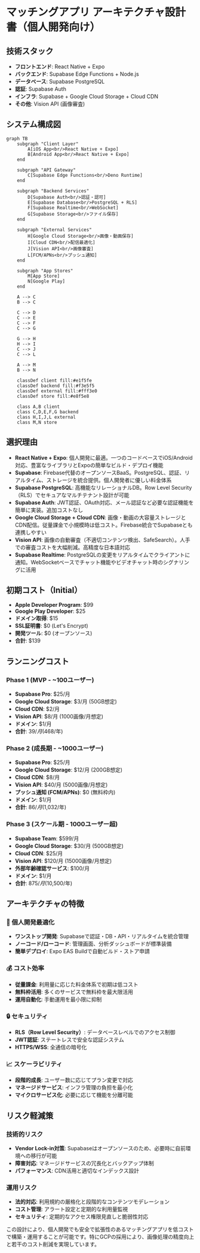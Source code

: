 # マッチングアプリ アーキテクチャ設計書（個人開発向け）

## 技術スタック
- **フロントエンド**: React Native + Expo
- **バックエンド**: Supabase Edge Functions + Node.js
- **データベース**: Supabase PostgreSQL
- **認証**: Supabase Auth
- **インフラ**: Supabase + Google Cloud Storage + Cloud CDN
- **その他**: Vision API (画像審査)

## システム構成図

```mermaid
graph TB
    subgraph "Client Layer"
        A[iOS App<br/>React Native + Expo]
        B[Android App<br/>React Native + Expo]
    end
    
    subgraph "API Gateway"
        C[Supabase Edge Functions<br/>Deno Runtime]
    end
    
    subgraph "Backend Services"
        D[Supabase Auth<br/>認証・認可]
        E[Supabase Database<br/>PostgreSQL + RLS]
        F[Supabase Realtime<br/>WebSocket]
        G[Supabase Storage<br/>ファイル保存]
    end
    
    subgraph "External Services"
        H[Google Cloud Storage<br/>画像・動画保存]
        I[Cloud CDN<br/>配信最適化]
        J[Vision API<br/>画像審査]
        L[FCM/APNs<br/>プッシュ通知]
    end
    
    subgraph "App Stores"
        M[App Store]
        N[Google Play]
    end
    
    A --> C
    B --> C
    
    C --> D
    C --> E
    C --> F
    C --> G
    
    G --> H
    H --> I
    C --> J
    C --> L
    
    A --> M
    B --> N
    
    classDef client fill:#e1f5fe
    classDef backend fill:#f3e5f5
    classDef external fill:#fff3e0
    classDef store fill:#e8f5e8
    
    class A,B client
    class C,D,E,F,G backend
    class H,I,J,L external
    class M,N store
```

## 選択理由

- **React Native + Expo**: 個人開発に最適。一つのコードベースでiOS/Android対応、豊富なライブラリとExpoの簡単なビルド・デプロイ機能
- **Supabase**: Firebase代替のオープンソースBaaS。PostgreSQL、認証、リアルタイム、ストレージを統合提供。個人開発者に優しい料金体系
- **Supabase PostgreSQL**: 高機能なリレーショナルDB。Row Level Security（RLS）でセキュアなマルチテナント設計が可能
- **Supabase Auth**: JWT認証、OAuth対応、メール認証など必要な認証機能を簡単に実装。追加コストなし
- **Google Cloud Storage + Cloud CDN**: 画像・動画の大容量ストレージとCDN配信。従量課金で小規模時は低コスト。Firebase統合でSupabaseとも連携しやすい
- **Vision API**: 画像の自動審査（不適切コンテンツ検出、SafeSearch）。人手での審査コストを大幅削減。高精度な日本語対応
- **Supabase Realtime**: PostgreSQLの変更をリアルタイムでクライアントに通知。WebSocketベースでチャット機能やビデオチャット時のシグナリングに活用

## 初期コスト（Initial）
- **Apple Developer Program**: $99
- **Google Play Developer**: $25
- **ドメイン取得**: $15
- **SSL証明書**: $0 (Let's Encrypt)
- **開発ツール**: $0 (オープンソース)
- **合計**: $139

## ランニングコスト

### Phase 1 (MVP - ~100ユーザー)
- **Supabase Pro**: $25/月
- **Google Cloud Storage**: $3/月 (50GB想定)
- **Cloud CDN**: $2/月
- **Vision API**: $8/月 (1000画像/月想定)
- **ドメイン**: $1/月
- **合計**: $39/月 ($468/年)

### Phase 2 (成長期 - ~1000ユーザー)
- **Supabase Pro**: $25/月
- **Google Cloud Storage**: $12/月 (200GB想定)
- **Cloud CDN**: $8/月
- **Vision API**: $40/月 (5000画像/月想定)
- **プッシュ通知 (FCM/APNs)**: $0 (無料枠内)
- **ドメイン**: $1/月
- **合計**: $86/月 ($1,032/年)

### Phase 3 (スケール期 - 1000ユーザー超)
- **Supabase Team**: $599/月
- **Google Cloud Storage**: $30/月 (500GB想定)
- **Cloud CDN**: $25/月
- **Vision API**: $120/月 (15000画像/月想定)
- **外部年齢確認サービス**: $100/月
- **ドメイン**: $1/月
- **合計**: $875/月 ($10,500/年)

## アーキテクチャの特徴

### 🎯 個人開発最適化
- **ワンストップ開発**: Supabaseで認証・DB・API・リアルタイムを統合管理
- **ノーコード/ローコード**: 管理画面、分析ダッシュボードが標準装備
- **簡単デプロイ**: Expo EAS Buildで自動ビルド・ストア申請

### 💰 コスト効率
- **従量課金**: 利用量に応じた料金体系で初期は低コスト
- **無料枠活用**: 多くのサービスで無料枠を最大限活用
- **運用自動化**: 手動運用を最小限に抑制

### 🔒 セキュリティ
- **RLS（Row Level Security）**: データベースレベルでのアクセス制御
- **JWT認証**: ステートレスで安全な認証システム
- **HTTPS/WSS**: 全通信の暗号化

### 📈 スケーラビリティ
- **段階的成長**: ユーザー数に応じてプラン変更で対応
- **マネージドサービス**: インフラ管理の負担を最小化
- **マイクロサービス化**: 必要に応じて機能を分離可能

## リスク軽減策

### 技術的リスク
- **Vendor Lock-in対策**: Supabaseはオープンソースのため、必要時に自前環境への移行が可能
- **障害対応**: マネージドサービスの冗長化とバックアップ体制
- **パフォーマンス**: CDN活用と適切なインデックス設計

### 運用リスク
- **法的対応**: 利用規約の厳格化と段階的なコンテンツモデレーション
- **コスト管理**: アラート設定と定期的な利用量監視
- **セキュリティ**: 定期的なアクセス権限見直しと脆弱性対応

この設計により、個人開発でも安全で拡張性のあるマッチングアプリを低コストで構築・運用することが可能です。特にGCPの採用により、画像処理の精度向上と若干のコスト削減を実現しています。